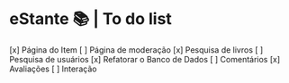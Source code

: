 # eStante 📚 | To do list

[x] Página do Item
[ ] Página de moderação
[x] Pesquisa de livros
[ ] Pesquisa de usuários
[x] Refatorar o Banco de Dados
[ ] Comentários
[x] Avaliações
[ ] Interação